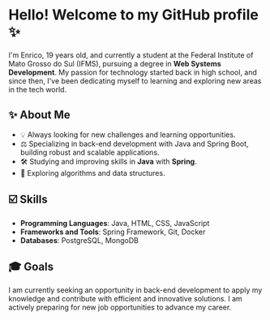 # Hello! Welcome to my GitHub profile ✨
I'm Enrico, 19 years old, and currently a student at the Federal Institute of Mato Grosso do Sul (IFMS), pursuing a degree in **Web Systems Development**. My passion for technology started back in high school, and since then, I've been dedicating myself to learning and exploring new areas in the tech world.

## ✨ About Me
- 💡 Always looking for new challenges and learning opportunities.
- ⚖️ Specializing in back-end development with Java and Spring Boot, building robust and scalable applications.
- 🛠️ Studying and improving skills in **Java** with **Spring**.
- 🔗 Exploring algorithms and data structures.

## ☑️ Skills
- **Programming Languages**: Java, HTML, CSS, JavaScript
- **Frameworks and Tools**: Spring Framework, Git, Docker
- **Databases**: PostgreSQL, MongoDB

## 🎓 Goals
I am currently seeking an opportunity in back-end development to apply my knowledge and contribute with efficient and innovative solutions. I am actively preparing for new job opportunities to advance my career.
